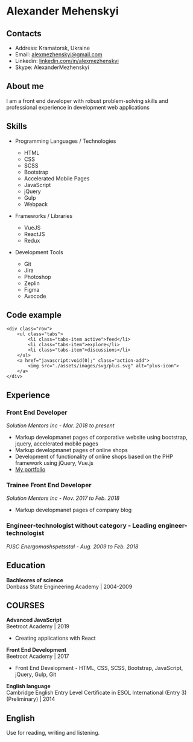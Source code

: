 # Alexander Mehenskyi
## Contacts
* Address: Kramatorsk, Ukraine
* Email: [alexmezhenskyi@gmail.com](alexmezhenskyi@gmail.com) 
* Linkedin: [linkedin.com/in/alexmezhenskyi](linkedin.com/in/alexmezhenskyi) 
* Skype: AlexanderMezhenskyi

## About me
I am a front end developer with robust
problem-solving skills and professional
experience in development web applications

## Skills
* Programming Languages / Technologies
    * HTML
    * CSS
    * SCSS
    * Bootstrap
    * Accelerated Mobile Pages
    * JavaScript
    * jQuery
    * Gulp
    * Webpack

* Frameworks / Libraries
    * VueJS
    * ReactJS
    * Redux

* Development Tools
    * Git
    * Jira
    * Photoshop
    * Zeplin
    * Figma
    * Avocode



## Code example
```
<div class="row">
    <ul class="tabs">
        <li class="tabs-item active">feed</li>
        <li class="tabs-item">explore</li>
        <li class="tabs-item">discussions</li>
    </ul>
    <a href="javascript:void(0);" class="action-add">
        <img src="./assets/images/svg/plus.svg" alt="plus-icon">
    </a>
</div>
```
## Experience 
### **Front End Developer**

*Solution Mentors Inc - Mar. 2018 to present*
     
* Markup developmanet pages of corporative website using bootstrap, jquery, accelerated mobile pages
* Markup developmanet pages of online shops
* Development of functionality of online shops based on the PHP framework using jQuery, Vue.js
* [My portfolio](github.com/Mezhenskyi-portfolio)

### **Trainee Front End Developer**

*Solution Mentors Inc - Nov. 2017 to Feb. 2018*

* Markup developmanet pages of company blog

### **Engineer-technologist without category - Leading engineer-technologist**

*PJSC Energomashspetsstal - Aug. 2009 to Feb. 2018*

## Education 

**Bachleores of science**   
Donbass State Engineering Academy | 2004-2009

## COURSES

**Advanced JavaScript**     
Beetroot Academy | 2019
* Creating applications with React

**Front End Development**     
Beetroot Academy | 2017
* Front End Development - HTML, CSS, SCSS,
Bootstrap, JavaScript, jQuery, Gulp, Git

**English language**     
Cambridge English Entry Level Certificate in
ESOL International (Entry 3)(Preliminary) | 2014

## English 
Use for reading, writing and listening.